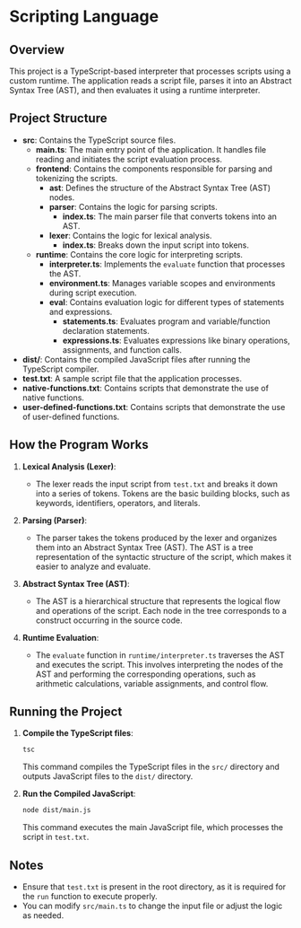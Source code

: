 # Scripting Language

## Overview

This project is a TypeScript-based interpreter that processes scripts using a custom runtime. The application reads a script file, parses it into an Abstract Syntax Tree (AST), and then evaluates it using a runtime interpreter.

## Project Structure

- **src**: Contains the TypeScript source files.
  - **main.ts**: The main entry point of the application. It handles file reading and initiates the script evaluation process.
  - **frontend**: Contains the components responsible for parsing and tokenizing the scripts.
    - **ast**: Defines the structure of the Abstract Syntax Tree (AST) nodes.
    - **parser**: Contains the logic for parsing scripts.
      - **index.ts**: The main parser file that converts tokens into an AST.
    - **lexer**: Contains the logic for lexical analysis.
      - **index.ts**: Breaks down the input script into tokens.
  - **runtime**: Contains the core logic for interpreting scripts.
    - **interpreter.ts**: Implements the `evaluate` function that processes the AST.
    - **environment.ts**: Manages variable scopes and environments during script execution.
    - **eval**: Contains evaluation logic for different types of statements and expressions.
      - **statements.ts**: Evaluates program and variable/function declaration statements.
      - **expressions.ts**: Evaluates expressions like binary operations, assignments, and function calls.
- **dist/**: Contains the compiled JavaScript files after running the TypeScript compiler.
- **test.txt**: A sample script file that the application processes.
- **native-functions.txt**: Contains scripts that demonstrate the use of native functions.
- **user-defined-functions.txt**: Contains scripts that demonstrate the use of user-defined functions.

## How the Program Works

1. **Lexical Analysis (Lexer)**: 
   - The lexer reads the input script from `test.txt` and breaks it down into a series of tokens. Tokens are the basic building blocks, such as keywords, identifiers, operators, and literals.

2. **Parsing (Parser)**:
   - The parser takes the tokens produced by the lexer and organizes them into an Abstract Syntax Tree (AST). The AST is a tree representation of the syntactic structure of the script, which makes it easier to analyze and evaluate.

3. **Abstract Syntax Tree (AST)**:
   - The AST is a hierarchical structure that represents the logical flow and operations of the script. Each node in the tree corresponds to a construct occurring in the source code.

4. **Runtime Evaluation**:
   - The `evaluate` function in `runtime/interpreter.ts` traverses the AST and executes the script. This involves interpreting the nodes of the AST and performing the corresponding operations, such as arithmetic calculations, variable assignments, and control flow.

## Running the Project

1. **Compile the TypeScript files**:

   ```bash
   tsc
   ```

   This command compiles the TypeScript files in the `src/` directory and outputs JavaScript files to the `dist/` directory.

2. **Run the Compiled JavaScript**:

   ```bash
   node dist/main.js
   ```

   This command executes the main JavaScript file, which processes the script in `test.txt`.

## Notes

- Ensure that `test.txt` is present in the root directory, as it is required for the `run` function to execute properly.
- You can modify `src/main.ts` to change the input file or adjust the logic as needed.
